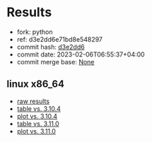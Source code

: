# Results

- fork: python
- ref: d3e2dd6e71bd8e548297
- commit hash: [d3e2dd6](https://github.com/python/cpython/commit/d3e2dd6)
- commit date: 2023-02-06T06:55:37+04:00
- commit merge base: [None](https://github.com/python/cpython/commit/None)

## linux x86_64

- [raw results](bm-20230206-linux-x86_64-python-d3e2dd6e71bd8e548297-3.12.0a4%2B-d3e2dd6.json)
- [table vs. 3.10.4](bm-20230206-linux-x86_64-python-d3e2dd6e71bd8e548297-3.12.0a4%2B-d3e2dd6-vs-3.10.4.md)
- [plot vs. 3.10.4](bm-20230206-linux-x86_64-python-d3e2dd6e71bd8e548297-3.12.0a4%2B-d3e2dd6-vs-3.10.4.png)
- [table vs. 3.11.0](bm-20230206-linux-x86_64-python-d3e2dd6e71bd8e548297-3.12.0a4%2B-d3e2dd6-vs-3.11.0.md)
- [plot vs. 3.11.0](bm-20230206-linux-x86_64-python-d3e2dd6e71bd8e548297-3.12.0a4%2B-d3e2dd6-vs-3.11.0.png)

